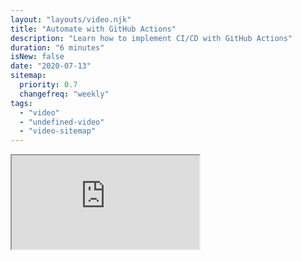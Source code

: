 ```yaml
---
layout: "layouts/video.njk"
title: "Automate with GitHub Actions"
description: "Learn how to implement CI/CD with GitHub Actions"
duration: "6 minutes"
isNew: false
date: "2020-07-13"
sitemap:
  priority: 0.7
  changefreq: "weekly"
tags:
  - "video"
  - "undefined-video"
  - "video-sitemap"
---
```


<iframe class="w-full aspect-video mb-5" src="https://www.youtube.com/embed/nyKZTKQS_EQ" title="Automate with GitHub Actions"></iframe>
